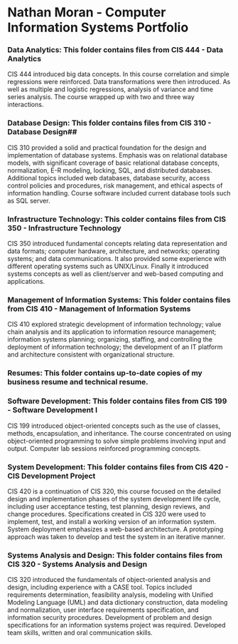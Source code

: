 # Nathan Moran - Computer Information Systems Portfolio

### Data Analytics: This folder contains files from CIS 444 - Data Analytics

CIS 444 introduced big data concepts. In this course correlation and simple regressions were reinforced. Data transformations were then introduced. As well as multiple and logistic regressions, analysis of variance and time series analysis. The course wrapped up with two and three way interactions. 

### Database Design: This folder contains files from CIS 310 - Database Design##

CIS 310 provided a solid and practical foundation for the design and implementation of database systems. Emphasis was on relational database models, with significant coverage of basic relational database concepts, normalization, E-R modeling, locking, SQL, and distributed databases. Additional topics included web databases, database security, access control policies and procedures, risk management, and ethical aspects of information handling. Course software included current database tools such as SQL server.

### Infrastructure Technology: This colder contains files from CIS 350 - Infrastructure Technology

CIS 350 introduced fundamental concepts relating data representation and data formats; computer hardware, architecture, and networks; operating systems; and data communications. It also provided some experience with different operating systems such as UNIX/Linux. Finally it introduced systems concepts as well as client/server and web-based computing and applications.

### Management of Information Systems: This folder contains files from CIS 410 - Management of Information Systems

CIS 410 explored strategic development of information technology; value chain analysis and its application to information resource management; information systems planning; organizing, staffing, and controlling the deployment of information technology; the development of an IT platform and architecture consistent with organizational structure.

### Resumes: This folder contains up-to-date copies of my business resume and technical resume. 

### Software Development: This folder contains files from CIS 199 - Software Development I

CIS 199 introduced object-oriented concepts such as the use of classes, methods, encapsulation, and inheritance. The course concentrated on using object-oriented programming to solve simple problems involving input and output. Computer lab sessions reinforced programming concepts.

### System Development: This folder contains files from CIS 420 - CIS Development Project

CIS 420 is a continuation of CIS 320, this course focused on the detailed design and implementation phases of the system development life cycle, including user acceptance testing, test planning, design reviews, and change procedures. Specifications created in CIS 320 were used to implement, test, and install a working version of an information system. System deployment emphasizes a web-based architecture. A prototyping approach was taken to develop and test the system in an iterative manner.

### Systems Analysis and Design: This folder contains files from CIS 320 - Systems Analysis and Design

CIS 320 introduced the fundamentals of object-oriented analysis and design, including experience with a CASE tool. Topics included requirements determination, feasibility analysis, modeling with Unified Modeling Language (UML) and data dictionary construction, data modeling and normalization, user interface requirements specification, and information security procedures. Development of problem and design specifications for an information systems project was required. Developed team skills, written and oral communication skills.
